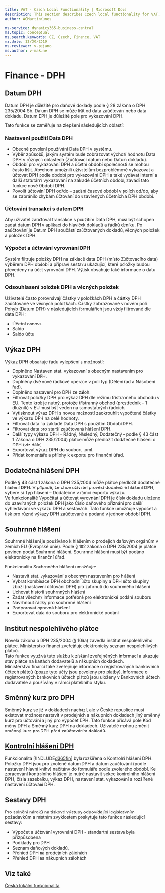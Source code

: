 ```yaml
---
title: VAT - Czech Local Functionality | Microsoft Docs
description: This section describes Czech local functionality for VAT.
author: ACMartinKunes

ms-service: dynamics365-business-central
ms.topic: conceptual
ms.search.keywords: CZ, Czech, Finance, VAT
ms.date: 12/30/2019
ms.reviewer: v-pejano
ms.author: v-makune
---
```


# Finance - DPH

## Datum DPH

Datum DPH je důležité pro daňové doklady podle § 28 zákona o DPH 235/2004 Sb. Datum DPH se může lišit od data zaúčtování nebo data dokladu. Datum DPH je důležité pole pro vykazování DPH.

Tato funkce se zaměřuje na zlepšení následujících oblastí:

### Nastavení použití Data DPH

- Obecné povolení používání Data DPH v systému.
- Výběr způsobů, jakým systém bude zobrazovat výchozí hodnotu Data DPH v různých oblastech (Zúčtovací datum nebo Datum dokladu).
- Období pro vykazování DPH a účetní období společnosti se mohou často lišit. Abychom umožnili uživatelům bezproblémově vykazovat a účtovat DPH podle období pro vykazování DPH a také vydávat interní a další statutární vykazování na základě účetních období, zavádí tato funkce nově Období DPH.
- Povolit účtování DPH od/do – zadání časové období v polích od/do, aby se zabránilo chybám účtování do uzavřených účetních a DPH období.

### Účtování transakcí s datem DPH  

Aby uživatel zaúčtoval transakce s použitím Data DPH, musí být schopen zadat datum DPH v aplikaci do hlaviček dokladů a řádků deníku.
Po zaúčtování je Datum DPH součástí zaúčtovaných dokladů, věcných položek a položek DPH.

### Výpočet a účtování vyrovnání DPH

Systém filtruje položky DPH na základě data DPH (místo Zúčtovacího data) výběrem DPH období a připraví sestavu ukazující, které položky budou převedeny na účet vyrovnání DPH. Výtisk obsahuje také informace o datu DPH.

### Odsouhlasení položek DPH a věcných položek  

Uživatelé často porovnávají částky v položkách DPH a částky DPH zaúčtované ve věcných položkách.
Částky zobrazované v novém poli Pohyb (Datum DPH) v následujících formulářích jsou vždy filtrované dle data DPH:

- Účetní osnova
- Saldo
- Saldo účtu

## Výkaz DPH

Výkaz DPH obsahuje řadu vylepšení a možností:

- Doplněno Nastaven stat. vykazování s obecným nastavením pro vykazování DPH.
- Doplněny dvě nové řádkové operace v poli typ (Dělení řad a Násobení řad).
- Doplněno nastavení pro DPH ze záloh.
- Filtrovat položky DPH pro výkaz DPH dle režimu třístranného obchodu v EU. Tento krok je nutný, protože třístranný obchod (prostředník - 1 dlužník) v EU musí být veden na samostatných řádcích. 
- Vytisknout výkaz DPH s novou možností zaokrouhlit vypočtené částky ve výkazu DPH na celé hodnoty.
- Filtrovat data na základě Data DPH s použitím Období DPH.
- Filtrovat data pro starší zaúčtovaná hlášení DPH.
- Další typy výkazu DPH – Řádný, Následný, Dodatečný – podle § 43 část 1 Zákona o DPH 235/2004) plátce může předložit dodatečné hlášení o DPH (viz dále).
- Exportovat výkaz DPH do souboru .xml.
- Přidat komentáře a přílohy k exportu pro finanční úřad.

## Dodatečná hlášení DPH  

Podle § 43 část 1 zákona o DPH 235/2004 může plátce předložit dodatečné hlášení DPH. V případě, že chce uživatel provést dodatečné hlášení DPH, vybere si Typ hlášení – Dodatečné v rámci exportu výkazu.  
Ve funkcionalitě Vypočítat a účtovat vyrovnání DPH je číslo dokladu uloženo do uzavíraných položek DPH jako Číslo daňového přiznání  pro další vyhledávání ve výkazu DPH a sestavách. Tato funkce umožňuje výpočet a tisk pro různé výkazy DPH zaúčtované a podané v jednom období DPH.

## Souhrnné hlášení  

Souhrnné hlášení je používáno k hlášením o prodejích daňovým orgánům v zemích EU (Evropské unie). Podle § 102 zákona o DPH 235/2004 je plátce povinen podat Souhrnné hlášení. Souhrnné hlášení musí být podáno elektronicky na finanční úřad.  

Funkcionalita Souhrnného hlášení umožňuje:

- Nastavit stat. vykazování s obecným nastavením pro hlášení
- Vybrat kombinace DPH obchodní účto skupiny a DPH účto skupiny zboží (nastavení účtování DPH) pro zahrnutí do souhrnného hlášení
- Uchovat historii souhrnných hlášení
- Zadat všechny informace potřebné pro elektronické podání souboru
- Navrhnout řádky pro souhrnné hlášení
- Podporovat opravná hlášení
- Exportovat data do souboru pro elektronické podání

## Institut nespolehlivého plátce  

Novela zákona o DPH 235/2004 (§ 106a) zavedla institut nespolehlivého plátce. Ministerstvo financí zveřejňuje elektronicky seznam nespolehlivých plátců.  
Tato funkce využívá tuto službu k získání zveřejněných informací a ukazuje stav plátce na kartách dodavatelů a nákupních dokladech.  
Ministerstvo financí také zveřejňuje informace o registrovaných bankovních účtech plátců (pouze tyto účty jsou povoleny pro platby). Informace o registrovaných bankovních účtech plátců jsou uloženy v Bankovních účtech dodavatele a používány v rámci platebního styku.

## Směnný kurz pro DPH  

Směnný kurz se již v dokladech nachází, ale v České republice musí existovat možnost nastavit v prodejních a nákupních dokladech jiný směnný kurz pro účtování a jiný pro výpočet DPH. Tato funkce přidává pole Kód měny DPH a Směnný kurz DPH na dokladech.  Uživatelé mohou změnit směnný kurz pro DPH před zaúčtováním dokladů.  

## [Kontrolní hlášení DPH](vat-control-report.md)

Funkcionalita [!INCLUDE[d365fin](../../includes/d365fin_md.md)] byla rozšířena o Kontrolní hlášení DPH. Položky DPH jsou pro zvolené datum DPH a datum zaúčtování (podle nastavení hlavní knihy) načítány do formuláře podle zvoleného období.  Ke zpracování kontrolního hlášení je nutné nastavit sekce kontrolního hlášení DPH, čísla sazebníku, výkaz DPH, nastavení  stat. vykazování a rozšířené nastavení účtování DPH.

## Sestavy DPH

Pro splnění nároků na tiskové výstupy odpovídající legislativním požadavkům a místním zvyklostem poskytuje tato funkce následující sestavy:  

- Výpočet a účtování vyrovnání DPH - standartní sestava byla přizpůsobena
- Podklady pro DPH
- Seznam daňových dokladů,
- Přehled DPH na prodejních  zálohách
- Přehled DPH na  nákupních  zálohách

## Viz také

[Česká lokální funkcionalita](czech-local-functionality.md)  
